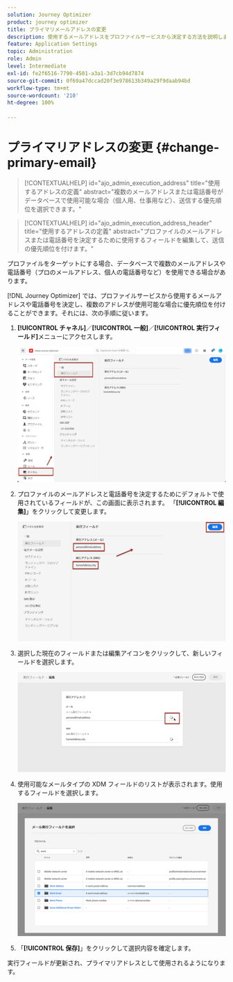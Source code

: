 ```yaml
---
solution: Journey Optimizer
product: journey optimizer
title: プライマリメールアドレスの変更
description: 使用するメールアドレスをプロファイルサービスから決定する方法を説明します。
feature: Application Settings
topic: Administration
role: Admin
level: Intermediate
exl-id: fe2f6516-7790-4501-a3a1-3d7cb94d7874
source-git-commit: 0f69a47dccad20f3e978613b349a29f9daab94bd
workflow-type: tm+mt
source-wordcount: '210'
ht-degree: 100%

---
```


# プライマリアドレスの変更 {#change-primary-email}

>[!CONTEXTUALHELP]
>id="ajo_admin_execution_address"
>title="使用するアドレスの定義"
>abstract="複数のメールアドレスまたは電話番号がデータベースで使用可能な場合（個人用、仕事用など）、送信する優先順位を選択できます。"

>[!CONTEXTUALHELP]
>id="ajo_admin_execution_address_header"
>title="使用するアドレスの定義"
>abstract="プロファイルのメールアドレスまたは電話番号を決定するために使用するフィールドを編集して、送信の優先順位を付けます。"

プロファイルをターゲットにする場合、データベースで複数のメールアドレスや電話番号（プロのメールアドレス、個人の電話番号など）を使用できる場合があります。

[!DNL Journey Optimizer] では、プロファイルサービスから使用するメールアドレスや電話番号を決定し、複数のアドレスが使用可能な場合に優先順位を付けることができます。それには、次の手順に従います。

1. **[!UICONTROL チャネル]**／**[!UICONTROL 一般]**／**[!UICONTROL 実行フィールド]**&#x200B;メニューにアクセスします。

   ![](assets/primary-address-execution-fields.png)

1. プロファイルのメールアドレスと電話番号を決定するためにデフォルトで使用されているフィールドが、この画面に表示されます。 「**[!UICONTROL 編集]**」をクリックして変更します。

   ![](assets/primary-address.png)

1. 選択した現在のフィールドまたは編集アイコンをクリックして、新しいフィールドを選択します。

   ![](assets/primary-address-edit.png)

1. 使用可能なメールタイプの XDM フィールドのリストが表示されます。使用するフィールドを選択します。

   ![](assets/primary-address-select-field.png)

1. 「**[!UICONTROL 保存]**」をクリックして選択内容を確定します。

実行フィールドが更新され、プライマリアドレスとして使用されるようになります。

<!--1. You can also select an additional field to use as secondary email address. This allows you to determine which field to use if the primary field is empty for a profile. -->

